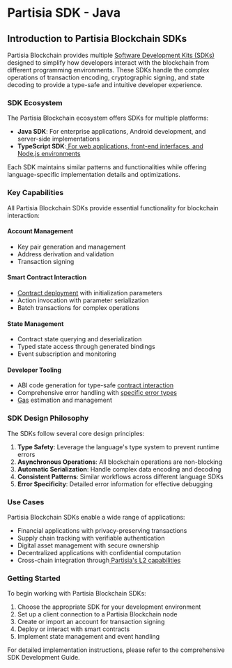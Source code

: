 # Partisia SDK - Java

## Introduction to Partisia Blockchain SDKs

Partisia Blockchain provides multiple [Software Development Kits (SDKs)](../) designed to simplify how developers interact with the blockchain from different programming environments. These SDKs handle the complex operations of transaction encoding, cryptographic signing, and state decoding to provide a type-safe and intuitive developer experience.

### SDK Ecosystem

The Partisia Blockchain ecosystem offers SDKs for multiple platforms:

* **Java SDK**: For enterprise applications, Android development, and server-side implementations
* **TypeScript SDK**:[ For web applications, front-end interfaces, and Node.js environments](../wallet-sdk-typescript/)

Each SDK maintains similar patterns and functionalities while offering language-specific implementation details and optimizations.

### Key Capabilities

All Partisia Blockchain SDKs provide essential functionality for blockchain interaction:

#### Account Management

* Key pair generation and management
* Address derivation and validation
* Transaction signing

#### Smart Contract Interaction

* [Contract deployment](../../guides/smart-contracts/compile-and-deploy-contracts.md) with initialization parameters
* Action invocation with parameter serialization
* Batch transactions for complex operations

#### State Management

* Contract state querying and deserialization
* Typed state access through generated bindings
* Event subscription and monitoring

#### Developer Tooling

* ABI code generation for type-safe [contract interaction](../../guides/smart-contracts/)
* Comprehensive error handling with [specific error types](../../guides/fundementals/dictionary.md)
* [Gas](../../guides/gas/) estimation and management

### SDK Design Philosophy

The SDKs follow several core design principles:

1. **Type Safety**: Leverage the language's type system to prevent runtime errors
2. **Asynchronous Operations**: All blockchain operations are non-blocking
3. **Automatic Serialization**: Handle complex data encoding and decoding
4. **Consistent Patterns**: Similar workflows across different language SDKs
5. **Error Specificity**: Detailed error information for effective debugging

### Use Cases

Partisia Blockchain SDKs enable a wide range of applications:

* Financial applications with privacy-preserving transactions
* Supply chain tracking with verifiable authentication
* Digital asset management with secure ownership
* Decentralized applications with confidential computation
* Cross-chain integration through[ Partisia's L2 capabilities](../../guides/partisia-as-an-l2/)

### Getting Started

To begin working with Partisia Blockchain SDKs:

1. Choose the appropriate SDK for your development environment
2. Set up a client connection to a Partisia Blockchain node
3. Create or import an account for transaction signing
4. Deploy or interact with smart contracts
5. Implement state management and event handling

For detailed implementation instructions, please refer to the comprehensive SDK Development Guide.
